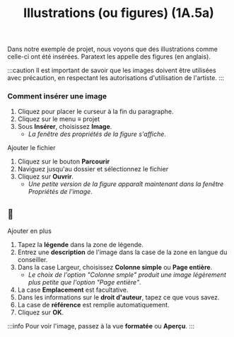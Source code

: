 ﻿---
title: Illustrations (ou figures) (1A.5a)
---
Dans notre exemple de projet, nous voyons que des illustrations comme celle-ci ont été insérées. Paratext les appelle des figures (en anglais).

:::caution
Il est important de savoir que les images doivent être utilisées avec précaution, en respectant les autorisations d'utilisation de l'artiste.
:::
### Comment insérer une image

1.  Cliquez pour placer le curseur à la fin du paragraphe.
1.  Cliquez sur le menu ≡ projet
1.  Sous **Insérer**, choisissez **Image**.
     -  *La fenêtre des propriétés de la figure s'affiche*.

Ajouter le fichier  
1. Cliquez sur le bouton **Parcourir**
2.  Naviguez jusqu'au dossier et sélectionnez le fichier
3.  Cliquez sur **Ouvrir**.
     -  *Une petite version de la figure apparaît maintenant dans la fenêtre Propriétés de l'image*.


## :page_facing_up:

Ajouter en plus 
1.  Tapez la **légende** dans la zone de légende.
5.  Entrez une **description** de l'image dans la case de la zone en langue du conseiller.
6.  Dans la case Largeur, choisissez **Colonne simple** ou **Page entière**.
     -  *Le choix de l'option "Colonne smple" produit une image légèrement plus petite que l'option "Page entière"*.
7.  La case **Emplacement** est facultative.
8.  Dans les informations sur le **droit d'auteur**, tapez ce que vous savez.
9.  La case de **référence** est remplie automatiquement.
10. Cliquez sur **OK**.

:::info
Pour voir l'image, passez à la vue **formatée** ou **Aperçu**.
:::